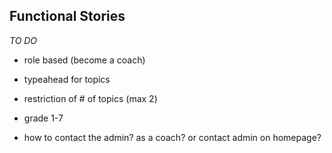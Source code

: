 
## Functional Stories

*TO DO*

- role based (become a coach)

- typeahead for topics
- restriction of # of topics (max 2)
- grade 1-7

- how to contact the admin? as a coach? or contact admin on homepage?



